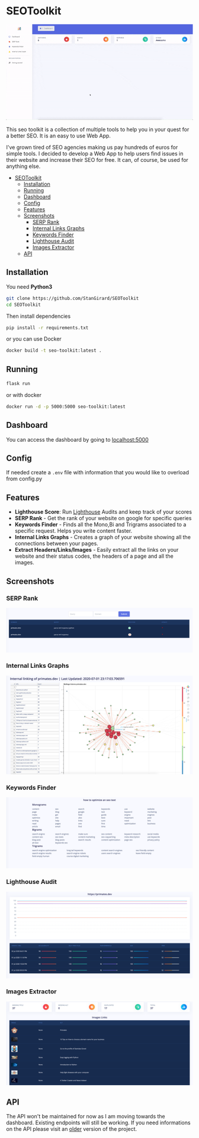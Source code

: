 # SEOToolkit

![](examples/seotoolkit.gif)

This seo toolkit is a collection of multiple tools to help you in your quest for a better SEO. It is an easy to use Web App.

I've grown tired of SEO agencies making us pay hundreds of euros for simple tools. I decided to develop a Web App to help users find issues in their website and increase their SEO for free. It can, of course, be used for anything else.

- [SEOToolkit](#seotoolkit)
  - [Installation](#installation)
  - [Running](#running)
  - [Dashboard](#dashboard)
  - [Config](#config)
  - [Features](#features)
  - [Screenshots](#screenshots)
    - [SERP Rank](#serp-rank)
    - [Internal Links Graphs](#internal-links-graphs)
    - [Keywords Finder](#keywords-finder)
    - [Lighthouse Audit](#lighthouse-audit)
    - [Images Extractor](#images-extractor)
  - [API](#api)

## Installation

You need **Python3**

```Bash
git clone https://github.com/StanGirard/SEOToolkit
cd SEOToolkit
```

Then install dependencies

```Bash
pip install -r requirements.txt
```

or you can use Docker

```Bash
docker build -t seo-toolkit:latest .
```

## Running

```Bash
flask run
```

or with docker

```Bash
docker run -d -p 5000:5000 seo-toolkit:latest
```

## Dashboard

You can access the dashboard by going to [localhost:5000](http://localhost:5000)

## Config

If needed create a `.env` file with information that you would like to overload from config.py


## Features

- **Lighthouse Score**: Run [Lighthouse](https://developers.google.com/web/tools/lighthouse) Audits and keep track of your scores
- **SERP Rank** - Get the rank of your website on google for specific queries
- **Keywords Finder** - Finds all the Mono,Bi and Trigrams associated to a specific request. Helps you write content faster.
- **Internal Links Graphs** - Creates a graph of your website showing all the connections between your pages.
- **Extract Headers/Links/Images** - Easily extract all the links on your website and their status codes, the headers of a page and all the images.


## Screenshots

### SERP Rank

![](examples/SERP-rank.png)

### Internal Links Graphs

![](examples/graphs.png)

### Keywords Finder

![](examples/keywords-finder.png)

### Lighthouse Audit

![](examples/lighthouse-primates.png)

### Images Extractor

![](examples/images.png)

## API

The API won't be maintained for now as I am moving towards the dashboard. Existing endpoints will still be working. If you need informations on the API please visit an [older](https://github.com/StanGirard/SEOToolkit/tree/ed6a59513921d5e58f3c69839274cd59b1e33fb2) version of the project.
